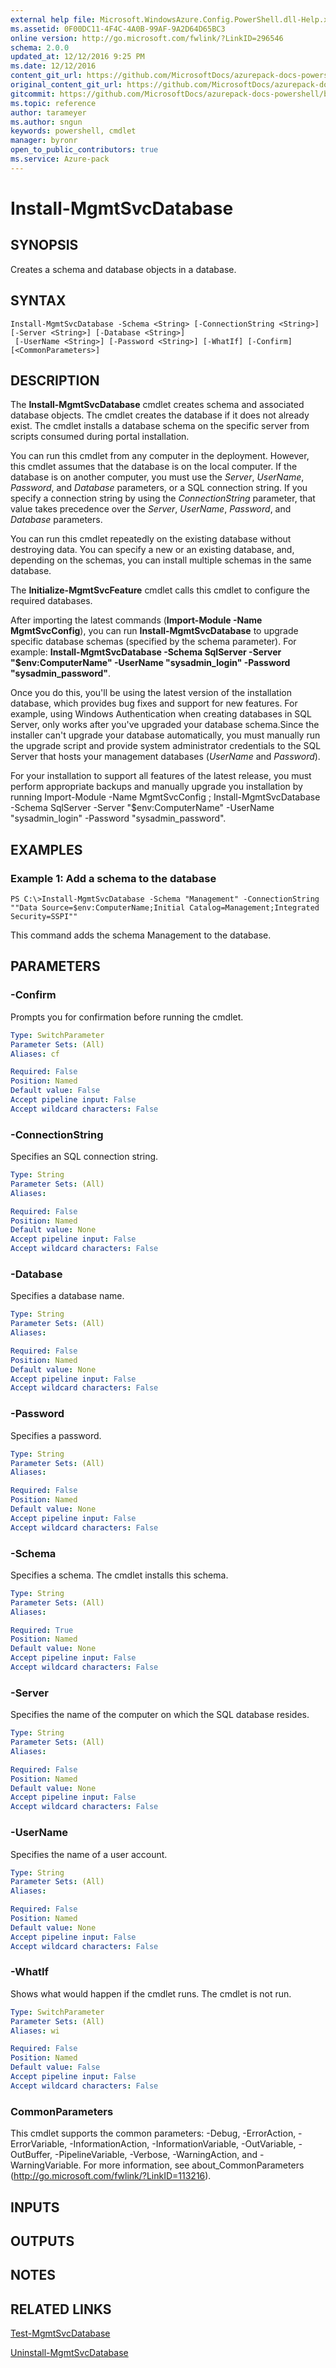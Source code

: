 ```yaml
---
external help file: Microsoft.WindowsAzure.Config.PowerShell.dll-Help.xml
ms.assetid: 0F00DC11-4F4C-4A0B-99AF-9A2D64D65BC3
online version: http://go.microsoft.com/fwlink/?LinkID=296546
schema: 2.0.0
updated_at: 12/12/2016 9:25 PM
ms.date: 12/12/2016
content_git_url: https://github.com/MicrosoftDocs/azurepack-docs-powershell/blob/master/AzurePack-cmdlets/Configuration/v1.0/Install-MgmtSvcDatabase.md
original_content_git_url: https://github.com/MicrosoftDocs/azurepack-docs-powershell/blob/master/AzurePack-cmdlets/Configuration/v1.0/Install-MgmtSvcDatabase.md
gitcommit: https://github.com/MicrosoftDocs/azurepack-docs-powershell/blob/b83cde31c8e8df3140400b62cc6698cfc8f37a47/AzurePack-cmdlets/Configuration/v1.0/Install-MgmtSvcDatabase.md
ms.topic: reference
author: tarameyer
ms.author: sngun
keywords: powershell, cmdlet
manager: byronr
open_to_public_contributors: true
ms.service: Azure-pack
---
```


# Install-MgmtSvcDatabase

## SYNOPSIS
Creates a schema and database objects in a database.

## SYNTAX

```
Install-MgmtSvcDatabase -Schema <String> [-ConnectionString <String>] [-Server <String>] [-Database <String>]
 [-UserName <String>] [-Password <String>] [-WhatIf] [-Confirm] [<CommonParameters>]
```

## DESCRIPTION
The **Install-MgmtSvcDatabase** cmdlet creates schema and associated database objects.
The cmdlet creates the database if it does not already exist.
The cmdlet installs a database schema on the specific server from scripts consumed during portal installation.

You can run this cmdlet from any computer in the deployment.
However, this cmdlet assumes that the database is on the local computer.
If the database is on another computer, you must use the *Server*, *UserName*, *Password*, and *Database* parameters, or a SQL connection string.
If you specify a connection string by using the *ConnectionString* parameter, that value takes precedence over the *Server*, *UserName*, *Password*, and *Database* parameters.

You can run this cmdlet repeatedly on the existing database without destroying data.
You can specify a new or an existing database, and, depending on the schemas, you can install multiple schemas in the same database.

The **Initialize-MgmtSvcFeature** cmdlet calls this cmdlet to configure the required databases.

After importing the latest commands (**Import-Module -Name MgmtSvcConfig**), you can run **Install-MgmtSvcDatabase** to upgrade specific database schemas (specified by the schema parameter).
For example: **Install-MgmtSvcDatabase -Schema SqlServer -Server "$env:ComputerName" -UserName "sysadmin_login" -Password "sysadmin_password"**.

Once you do this, you'll be using the latest version of the installation database, which provides bug fixes and support for new features.
For example, using Windows Authentication when creating databases in SQL Server, only works after you've upgraded your database schema.Since the installer can't upgrade your database automatically, you must manually run the upgrade script and provide system administrator credentials to the SQL Server that hosts your management databases (*UserName* and *Password*).

For your installation to support all features of the latest release, you must perform appropriate backups and manually upgrade you installation by running Import-Module -Name MgmtSvcConfig ; Install-MgmtSvcDatabase -Schema SqlServer -Server "$env:ComputerName" -UserName "sysadmin_login" -Password "sysadmin_password".

## EXAMPLES

### Example 1: Add a schema to the database
```
PS C:\>Install-MgmtSvcDatabase -Schema "Management" -ConnectionString ""Data Source=$env:ComputerName;Initial Catalog=Management;Integrated Security=SSPI""
```

This command adds the schema Management to the database.

## PARAMETERS

### -Confirm
Prompts you for confirmation before running the cmdlet.

```yaml
Type: SwitchParameter
Parameter Sets: (All)
Aliases: cf

Required: False
Position: Named
Default value: False
Accept pipeline input: False
Accept wildcard characters: False
```

### -ConnectionString
Specifies an SQL connection string.

```yaml
Type: String
Parameter Sets: (All)
Aliases: 

Required: False
Position: Named
Default value: None
Accept pipeline input: False
Accept wildcard characters: False
```

### -Database
Specifies a database name.

```yaml
Type: String
Parameter Sets: (All)
Aliases: 

Required: False
Position: Named
Default value: None
Accept pipeline input: False
Accept wildcard characters: False
```

### -Password
Specifies a password.

```yaml
Type: String
Parameter Sets: (All)
Aliases: 

Required: False
Position: Named
Default value: None
Accept pipeline input: False
Accept wildcard characters: False
```

### -Schema
Specifies a schema.
The cmdlet installs this schema.

```yaml
Type: String
Parameter Sets: (All)
Aliases: 

Required: True
Position: Named
Default value: None
Accept pipeline input: False
Accept wildcard characters: False
```

### -Server
Specifies the name of the computer on which the SQL database resides.

```yaml
Type: String
Parameter Sets: (All)
Aliases: 

Required: False
Position: Named
Default value: None
Accept pipeline input: False
Accept wildcard characters: False
```

### -UserName
Specifies the name of a user account.

```yaml
Type: String
Parameter Sets: (All)
Aliases: 

Required: False
Position: Named
Default value: None
Accept pipeline input: False
Accept wildcard characters: False
```

### -WhatIf
Shows what would happen if the cmdlet runs.
The cmdlet is not run.

```yaml
Type: SwitchParameter
Parameter Sets: (All)
Aliases: wi

Required: False
Position: Named
Default value: False
Accept pipeline input: False
Accept wildcard characters: False
```

### CommonParameters
This cmdlet supports the common parameters: -Debug, -ErrorAction, -ErrorVariable, -InformationAction, -InformationVariable, -OutVariable, -OutBuffer, -PipelineVariable, -Verbose, -WarningAction, and -WarningVariable. For more information, see about_CommonParameters (http://go.microsoft.com/fwlink/?LinkID=113216).

## INPUTS

## OUTPUTS

## NOTES

## RELATED LINKS

[Test-MgmtSvcDatabase](xref:Configuration/v1.0/Test-MgmtSvcDatabase.md)

[Uninstall-MgmtSvcDatabase](xref:Configuration/v1.0/Uninstall-MgmtSvcDatabase.md)



